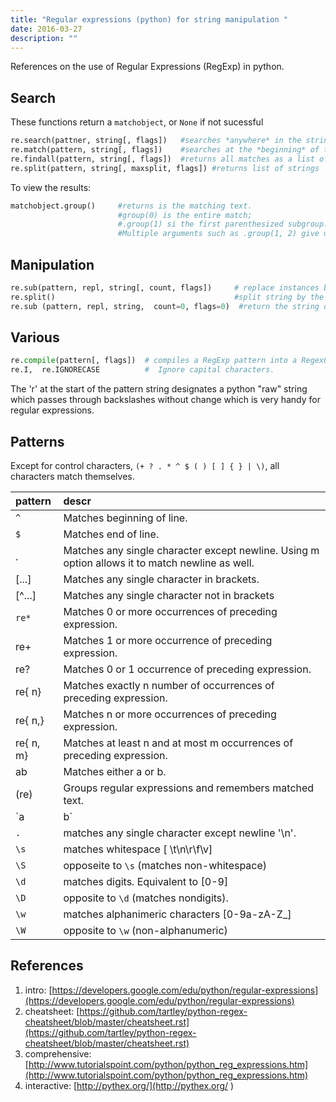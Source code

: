 ```yaml
---
title: "Regular expressions (python) for string manipulation "
date: 2016-03-27
description: ""
---
```



References on the use of Regular Expressions (RegExp) in python.




## Search

These functions return a `matchobject`, or `None` if not sucessful  

```python
re.search(pattner, string[, flags])   #searches *anywhere* in the string.  
re.match(pattern, string[, flags])    #searches at the *beginning* of the string.  
re.findall(pattern, string[, flags])  #returns all matches as a list of strings  
re.split(pattern, string[, maxsplit, flags]) #returns list of strings 
```

To view the results:  

```python
matchobject.group()     #returns is the matching text.
                        #group(0) is the entire match;
                        #.group(1) si the first parenthesized subgroup. 
                        #Multiple arguments such as .group(1, 2) give us a tuple.  
```



## Manipulation

```python
re.sub(pattern, repl, string[, count, flags])     # replace instances by repl.  
re.split()                                        #split string by the occurrences of pattern. If capturing parentheses are used in pattern, then the text of all groups in the pattern are also returned as part of the resulting list.  
re.sub (pattern, repl, string,  count=0, flags=0)  #return the string obtained by replacing the leftmost non-overlapping occurrences of pattern in string. `count` is the maximum number of pattern occurrences to be replaced.  
```



## Various

```python
re.compile(pattern[, flags])  # compiles a RegExp pattern into a RegexObject , which can be used for matching using its **match()** and **search()** methods.    
re.I,  re.IGNORECASE          #  Ignore capital characters.  
```

The 'r' at the start of the pattern string designates a python "raw" string which passes through backslashes without change which is very handy for regular expressions.  



## Patterns  

Except for control characters, `(+ ? . * ^ $ ( ) [ ] { } | \)`, all characters match themselves.  

|pattern   |descr   |
|:---|:---|
|`^`    |Matches beginning of line.|
|`$`    |Matches end of line.|
|.  |Matches any single character except newline. Using m option allows it to match newline as well.|
|[...]  |Matches any single character in brackets.|
|[^...] |Matches any single character not in brackets|
|`re*`  |Matches 0 or more occurrences of preceding expression.|
| re+   |Matches 1 or more occurrence of preceding expression.|
|re?    |Matches 0 or 1 occurrence of preceding expression.|
|re{ n} |Matches exactly n number of occurrences of preceding expression.|
|re{ n,}    |Matches n or more occurrences of preceding expression.|
|re{ n, m}  |Matches at least n and at most m occurrences of preceding expression.|
|ab |Matches either a or b.|
|(re)   |Groups regular expressions and remembers matched text.|
|`a|b` | Matches either a or b. |
|`.`   | matches any single character except newline '\n'.  |
|`\s`  | matches whitespace [ \t\n\r\f\v]  |
|`\S`  | opposeite to `\s` (matches non-whitespace) |
|`\d`  | matches digits. Equivalent to [0-9] |
|`\D`  | opposite to `\d` (matches nondigits).|
|`\w`  | matches alphanimeric characters [0-9a-zA-Z_]  |
|`\W`  | opposite to `\w` (non-alphanumeric) |



## References

 1. intro: [https://developers.google.com/edu/python/regular-expressions](https://developers.google.com/edu/python/regular-expressions)  
 2. cheatsheet: [https://github.com/tartley/python-regex-cheatsheet/blob/master/cheatsheet.rst](https://github.com/tartley/python-regex-cheatsheet/blob/master/cheatsheet.rst)  
 3. comprehensive: [http://www.tutorialspoint.com/python/python_reg_expressions.htm](http://www.tutorialspoint.com/python/python_reg_expressions.htm)   
 4. interactive: [http://pythex.org/](http://pythex.org/  )  
